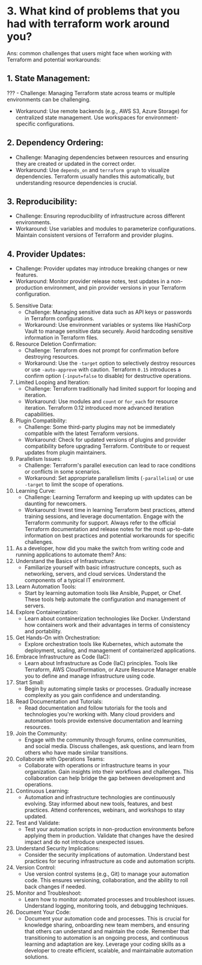 # 3. What kind of problems that you had with terraform work around you?
Ans: common challenges that users might face when working with Terraform and potential workarounds:
## 1. State Management:
   ??? - Challenge: Managing Terraform state across teams or multiple environments can be challenging.
   - Workaround: Use remote backends (e.g., AWS S3, Azure Storage) for centralized state management. Use workspaces for environment-specific configurations.
## 2. Dependency Ordering:
   - Challenge: Managing dependencies between resources and ensuring they are created or updated in the correct order.
   - Workaround: Use `depends_on` and `terraform graph` to visualize dependencies. Terraform usually handles this automatically, but understanding resource dependencies is crucial.
## 3. Reproducibility:
   - Challenge: Ensuring reproducibility of infrastructure across different environments.
   - Workaround: Use variables and modules to parameterize configurations. Maintain consistent versions of Terraform and provider plugins.
## 4. Provider Updates:
   - Challenge: Provider updates may introduce breaking changes or new features.
   - Workaround: Monitor provider release notes, test updates in a non-production environment, and pin provider versions in your Terraform configuration.
5. Sensitive Data:
   - Challenge: Managing sensitive data such as API keys or passwords in Terraform configurations.
   - Workaround: Use environment variables or systems like HashiCorp Vault to manage sensitive data securely. Avoid hardcoding sensitive information in Terraform files.
6. Resource Deletion Confirmation:
   - Challenge: Terraform does not prompt for confirmation before destroying resources.
   - Workaround: Use the `-target` option to selectively destroy resources or use `-auto-approve` with caution. Terraform `0.15` introduces a confirm option (`-input=false` to disable) for destructive operations.
7. Limited Looping and Iteration:
   - Challenge: Terraform traditionally had limited support for looping and iteration.
   - Workaround: Use modules and `count` or `for_each` for resource iteration. Terraform 0.12 introduced more advanced iteration capabilities.
8. Plugin Compatibility:
   - Challenge: Some third-party plugins may not be immediately compatible with the latest Terraform versions.
   - Workaround: Check for updated versions of plugins and provider compatibility before upgrading Terraform. Contribute to or request updates from plugin maintainers.
9. Parallelism Issues:
   - Challenge: Terraform's parallel execution can lead to race conditions or conflicts in some scenarios.
   - Workaround: Set appropriate parallelism limits (`-parallelism`) or use `-target` to limit the scope of operations.
10. Learning Curve:
    - Challenge: Learning Terraform and keeping up with updates can be daunting for newcomers.
    - Workaround: Invest time in learning Terraform best practices, attend training sessions, and leverage documentation. Engage with the Terraform community for support.
Always refer to the official Terraform documentation and release notes for the most up-to-date information on best practices and potential workarounds for specific challenges.
4.	As a developer, how did you make the switch from writing code and running applications to automate them?
Ans: 
1. Understand the Basics of Infrastructure:
   - Familiarize yourself with basic infrastructure concepts, such as networking, servers, and cloud services. Understand the components of a typical IT environment.
2. Learn Automation Tools:
   - Start by learning automation tools like Ansible, Puppet, or Chef. These tools help automate the configuration and management of servers.
3. Explore Containerization:
   - Learn about containerization technologies like Docker. Understand how containers work and their advantages in terms of consistency and portability.
4. Get Hands-On with Orchestration:
   - Explore orchestration tools like Kubernetes, which automate the deployment, scaling, and management of containerized applications.
5. Embrace Infrastructure as Code (IaC):
   - Learn about Infrastructure as Code (IaC) principles. Tools like Terraform, AWS CloudFormation, or Azure Resource Manager enable you to define and manage infrastructure using code.
6. Start Small:
   - Begin by automating simple tasks or processes. Gradually increase complexity as you gain confidence and understanding.
7. Read Documentation and Tutorials:
   - Read documentation and follow tutorials for the tools and technologies you're working with. Many cloud providers and automation tools provide extensive documentation and learning resources.
8. Join the Community:
   - Engage with the community through forums, online communities, and social media. Discuss challenges, ask questions, and learn from others who have made similar transitions.
9. Collaborate with Operations Teams:
   - Collaborate with operations or infrastructure teams in your organization. Gain insights into their workflows and challenges. This collaboration can help bridge the gap between development and operations.
10. Continuous Learning:
    - Automation and infrastructure technologies are continuously evolving. Stay informed about new tools, features, and best practices. Attend conferences, webinars, and workshops to stay updated.
11. Test and Validate:
    - Test your automation scripts in non-production environments before applying them in production. Validate that changes have the desired impact and do not introduce unexpected issues.
12. Understand Security Implications:
    - Consider the security implications of automation. Understand best practices for securing infrastructure as code and automation scripts.
13. Version Control:
    - Use version control systems (e.g., Git) to manage your automation code. This ensures versioning, collaboration, and the ability to roll back changes if needed.
14. Monitor and Troubleshoot:
    - Learn how to monitor automated processes and troubleshoot issues. Understand logging, monitoring tools, and debugging techniques.
15. Document Your Code:
    - Document your automation code and processes. This is crucial for knowledge sharing, onboarding new team members, and ensuring that others can understand and maintain the code.
Remember that transitioning to automation is an ongoing process, and continuous learning and adaptation are key. Leverage your coding skills as a developer to create efficient, scalable, and maintainable automation solutions.
